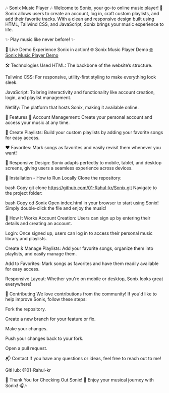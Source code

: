 🎶 Sonix Music Player 🎶
Welcome to Sonix, your go-to online music player! 🌟 Sonix allows users to create an account, log in, craft custom playlists, and add their favorite tracks. With a clean and responsive design built using HTML, Tailwind CSS, and JavaScript, Sonix brings your music experience to life.

✨ Play music like never before! ✨

🚀 Live Demo
Experience Sonix in action!
🌐 Sonix Music Player Demo
[🌐Sonix Music Player Demo](https://sonix-player.netlify.app/)

🛠️ Technologies Used
HTML: The backbone of the website’s structure.

Tailwind CSS: For responsive, utility-first styling to make everything look sleek.

JavaScript: To bring interactivity and functionality like account creation, login, and playlist management.

Netlify: The platform that hosts Sonix, making it available online.

🎯 Features
🔑 Account Management:
Create your personal account and access your music at any time.

🎵 Create Playlists:
Build your custom playlists by adding your favorite songs for easy access.

❤️ Favorites:
Mark songs as favorites and easily revisit them whenever you want!

📱 Responsive Design:
Sonix adapts perfectly to mobile, tablet, and desktop screens, giving users a seamless experience across devices.

🚧 Installation - How to Run Locally
Clone the repository:

bash
Copy
git clone https://github.com/01-Rahul-kr/Sonix.git
Navigate to the project folder:

bash
Copy
cd Sonix
Open index.html in your browser to start using Sonix!
Simply double-click the file and enjoy the music!

📝 How It Works
Account Creation:
Users can sign up by entering their details and creating an account.

Login:
Once signed up, users can log in to access their personal music library and playlists.

Create & Manage Playlists:
Add your favorite songs, organize them into playlists, and easily manage them.

Add to Favorites:
Mark songs as favorites and have them readily available for easy access.

Responsive Layout:
Whether you're on mobile or desktop, Sonix looks great everywhere!

🤝 Contributing
We love contributions from the community! If you'd like to help improve Sonix, follow these steps:

Fork the repository.

Create a new branch for your feature or fix.

Make your changes.

Push your changes back to your fork.

Open a pull request.

📬 Contact
If you have any questions or ideas, feel free to reach out to me!

GitHub: @01-Rahul-kr

🌟 Thank You for Checking Out Sonix! 🌟
Enjoy your musical journey with Sonix! 🎧🎶
